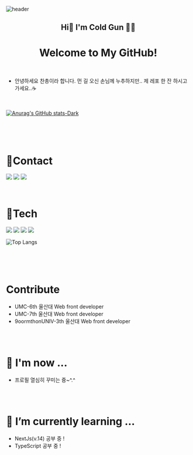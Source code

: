 ![header](https://capsule-render.vercel.app/api?type=waving&color=17c0eb&height=300&section=header&text=🥶🔫's%20GitHub&fontSize=80)

<h2 align="center">Hi👋 I'm Cold Gun 🥶🔫</h2>
<h1 align="center">Welcome to My GitHub! </h1>

<br>

- 안녕하세요 찬총이라 합니다. 먼 길 오신 손님께 누추하지만.. 제 레포 한 잔 하시고 가세요..☕

<br>

[![Anurag's GitHub stats-Dark](https://github-readme-stats.vercel.app/api?username=coldgeon&show_icons=true&theme=dark#gh-dark-mode-only)](https://github.com/anuraghazra/github-readme-stats#gh-dark-mode-only)

<!--<a href="버튼을 눌렀을 때 이동할 링크" target="_blank"><img src="https://img.shields.io/badge/뱃지레이블-배경색?style=뱃지모양&logo=로고&logoColor=로고색상"/></a> !-->

<br>
<br>
<br>

# 🌟Contact
<div>
    <a href="#" target="_blank"><img src="https://img.shields.io/badge/GitHub-black?style=plastic&logo=GitHub&logoColor=white&logoSize=amg&color=%23181717"/></a>
    <a href="#" target="_blank"><img src="https://img.shields.io/badge/instagram-white?style=plastic&logo=Instagram&logoColor=white&logoSize=amg&color=%23E4405F"/></a>
    <a href="#" target="_blank"><img src="https://img.shields.io/badge/discord-black?style=plastic&logo=Discord&logoColor=black&logoSize=amg&color=%235865F2"/></a>
</div>

<br>
<br>

# 📒Tech

<a href="#" target="_blank"><img src="https://img.shields.io/badge/React-black?style=for-the-badge&logo=react&logoColor=black&color=%2361DAFB"/></a>
<a href="#" target="_blank"><img src="https://img.shields.io/badge/Recoil-white?style=for-the-badge&logo=recoil&logoColor=black&color=%233578E5"/></a>
<a href="#" target="_blank"><img src="https://img.shields.io/badge/typescript-blue?style=for-the-badge&logo=typescript&logoColor=black&logoSize=amg&color=%233178C6"/></a>
<a href="#" target="_blank"><img src="https://img.shields.io/badge/styledcomponents-pink?style=for-the-badge&logo=styled-components&logoColor=black&logoSize=amg&color=%23DB7093"/></a>

![Top Langs](https://github-readme-stats.vercel.app/api/top-langs/?username=coldgeon&layout=compact&theme=dark#gh-dark-mode-only)

<br>
<br>
<br>

# Contribute

- UMC-6th 울산대 Web front developer
- UMC-7th 울산대 Web front developer
- 9oormthonUNIV-3th 울산대 Web front developer

<br>
<br>

# 🌈 I'm now ...

- 프로필 열심히 꾸미는 즁~^.^

<br>
<br>

# 🌱 I’m currently learning ...

- NextJs(v.14) 공부 중 !
- TypeScript 공부 중 !

<br>
<br>

<!--
**coldgeon/coldgeon** is a ✨ _special_ ✨ repository because its `README.md` (this file) appears on your GitHub profile.

Here are some ideas to get you started:

- 🔭 I’m currently working on ...
- 🌱 I’m currently learning ...
- 👯 I’m looking to collaborate on ...
- 🤔 I’m looking for help with ...
- 💬 Ask me about ...
- 📫 How to reach me: ...
- 😄 Pronouns: ...
- ⚡ Fun fact: ...
-->
